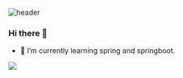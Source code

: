 ![header](https://capsule-render.vercel.app/api?type=Waving&color=gradient&height=200&section=header&text=Hello,%20I%20am%20Minjeong&fontSize=40)
### Hi there 👋

- 🌱 I’m currently learning spring and springboot.

<img src="https://img.shields.io/badge/Notion-000000?style=flat-square&logo=Notion&logoColor=white"/>

